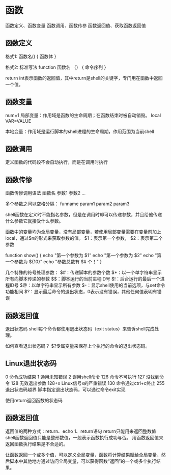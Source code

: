 # 函数
函数定义、函数变量
函数调用、函数传参
函数返回值、获取函数返回值

## 函数定义
格式1:
函数名() {
   函数体
}

格式2:
标准写法
function 函数名 （） {
    命令序列
}

return int表示函数的返回值，其中return是shell的关键字，专门用在函数中返回一个值。

## 函数变量
num=1
局部变量：作用域是函数的生命周期；在函数结束时被自动销毁。
local VAR=VALUE

本地变量：作用域是运行脚本的shell进程的生命周期，作用范围为当前shell

## 函数调用
定义函数的代码段不会自动执行，而是在调用时执行

## 函数传惨
函数传惨调用语法
函数名 参数1 参数2 ...

多个参数之间以空格分隔：
funname param1 param2 param3

shell函数在定义时不能指名参数，但是在调用时却可以传递参数，并且给他传递什么参数它就接受什么参数。

函数中的变量均为全局变量，没有局部变量，若使用局部变量需要在变量前加上local，通过$n的形式来获取参数的值。
$1：表示第一个参数， $2：表示第二个参数

function show() {
  echo "第一个参数为 $1"
  echo "第一个参数为 $2"
  echo "第一个参数为 ${10}"
  echo "参数总数有 $# 个！"
}

几个特殊的符号处理参数：
$#：传递脚本的参数个数
$*：以一个单字符串显示所有向脚本传递的参数
$$：脚本运行的当前进程ID号
$!：后台运行的最后一个进程ID号
$@：以单字符串显示所有参数
$-：显示shell使用的当前选项，与set命令功能相同
$?：显示最后命令的退出状态，0表示没有错误，其他任何值表明有错误

## 函数返回值
退出状态码
shell每个命令都使用退出状态码（exit status）来告诉shell完成处理。

如何查看退出状态码？
$?专属变量来保存上个执行的命令的退出状态码。

## Linux退出状态码
0 命令成功结束
1 通用未知错误
2 误用shell命令
126 命令不可执行
127 没找到命令
128 无效退出参数
128+x Linux信号x的严重错误
130 命令通过ctrl+c终止
255 退出状态码越界
脚本指定退出状态码，可以通过命令exit实现

使用return返回函数的状态码

## 函数返回值
返回值的两种方式：return、echo
1、return语句
return只能用来返回整数值
shell函数返回值只能是整形数值，一般表示函数执行成功与否。
用函数返回值来返回函数执行结果是不合适的。

让函数返回一个或多个值，可以定义全局变量，函数将计算结果赋给全局变量，然后脚本中其他地方通过访问全局变量，可以获得函数“返回”的一个或多个执行结果。
